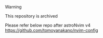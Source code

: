 >[!warning]
> This repository is archived

Please refer below repo after astroNvim v4
https://github.com/tomoyanakano/nvim-config
